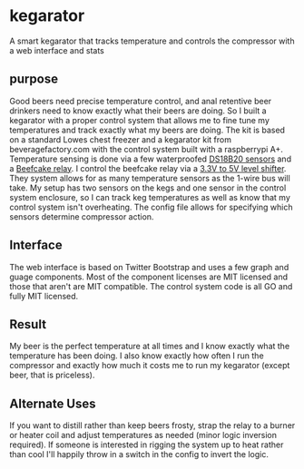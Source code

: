 # kegarator
A smart kegarator that tracks temperature and controls the compressor with a web interface and stats

## purpose
Good beers need precise temperature control, and anal retentive beer drinkers need to know exactly
what their beers are doing.  So I built a kegarator with a proper control system that allows me to
fine tune my temperatures and track exactly what my beers are doing.  The kit is based on a standard
Lowes chest freezer and a kegarator kit from beveragefactory.com with the control system built with
a raspberrypi A+.  Temperature sensing is done via a few waterproofed <a href="https://www.sparkfun.com/products/11050">DS18B20 sensors</a>
and a <a href="https://www.sparkfun.com/products/11042">Beefcake relay</a>.  I control the beefcake
relay via a <a href="https://www.sparkfun.com/products/11771">3.3V to 5V level shifter</a>.
They system allows for as many temperature sensors as the 1-wire bus will take.  My setup has
two sensors on the kegs and one sensor in the control system enclosure, so I can track keg
temperatures as well as know that my control system isn't overheating.  The config file allows
for specifying which sensors determine compressor action.

## Interface
The web interface is based on Twitter Bootstrap and uses a few graph and guage components.
Most of the component licenses are MIT licensed and those that aren't are MIT compatible.
The control system code is all GO and fully MIT licensed.

## Result
My beer is the perfect temperature at all times and I know exactly what the temperature has been
doing.  I also know exactly how often I run the compressor and exactly how much it costs me to
run my kegarator (except beer, that is priceless).

## Alternate Uses
If you want to distill rather than keep beers frosty, strap the relay to a burner or heater coil
and adjust temperatures as needed (minor logic inversion required).  If someone is interested
in rigging the system up to heat rather than cool I'll happily throw in a switch in the config
to invert the logic.
